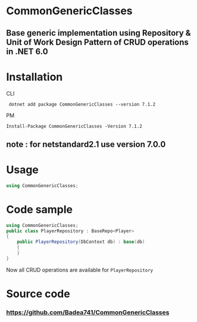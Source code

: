 # CommonGenericClasses

## Base generic implementation using Repository & Unit of Work Design Pattern of CRUD operations in .NET 6.0

# Installation
CLI
``` cli
 dotnet add package CommonGenericClasses --version 7.1.2
```
PM 
``` cli
Install-Package CommonGenericClasses -Version 7.1.2
```
## note : for netstandard2.1 use version 7.0.0

# Usage
``` C#
using CommonGenericClasses;
```

# Code sample
```C#
using CommonGenericClasses;
public class PlayerRepository : BaseRepo<Player>
{
    public PlayerRepository(DbContext db) : base(db)
    {
    }
}
```
Now all CRUD operations are available for `PlayerRepository`
# Source code 
### https://github.com/Badea741/CommonGenericClasses

